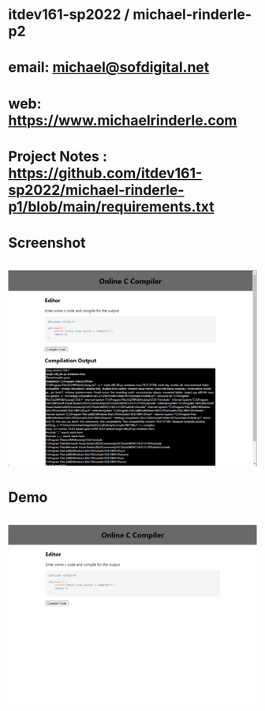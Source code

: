 # itdev161-sp2022 / michael-rinderle-p2

# email: michael@sofdigital.net
# web: https://www.michaelrinderle.com

# Project Notes : https://github.com/itdev161-sp2022/michael-rinderle-p1/blob/main/requirements.txt

# Screenshot
# ![Screenshot](screenshot.png)

# Demo
# ![Screenshot](demo.gif)